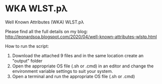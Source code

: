 # WKA WLST.pλ
Well Known Attributes (WKA) WLST.pλ

Please find all the full details on my blog: http://leonardsoa.blogspot.com/2020/04/well-known-attributes-wlstp.html

How to run the script: 

1. Download the attached 9 files and in the same location create an "output" folder
2. Open the appropriate OS file (.sh or .cmd) in an editor and change the environment variable settings to suit your system.
3. Open a terminal and run the appropriate OS file (.sh or .cmd)
